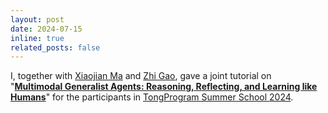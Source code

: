 ```yaml
---
layout: post
date: 2024-07-15
inline: true
related_posts: false
---
```


I, together with [Xiaojian Ma](https://jeasinema.github.io/) and [Zhi Gao](https://zhigao2017.github.io/), gave a joint tutorial on "**[Multimodal Generalist Agents: Reasoning, Reflecting, and Learning like Humans](assets/Multimodal-Generalist-Agent.pdf)**" for the participants in [TongProgram Summer School 2024](https://www.bigai.ai/tongprogram-2024/).